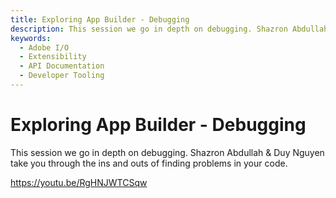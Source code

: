 ```yaml
---
title: Exploring App Builder - Debugging
description: This session we go in depth on debugging. Shazron Abdullah & Duy Nguyen take you through the ins and outs of finding problems in your code. 
keywords:
  - Adobe I/O
  - Extensibility
  - API Documentation
  - Developer Tooling  
---
```


# Exploring App Builder - Debugging

This session we go in depth on debugging. Shazron Abdullah & Duy Nguyen take you through the ins and outs of finding problems in your code.

<Media slots="video"/>

<https://youtu.be/RgHNJWTCSqw>
